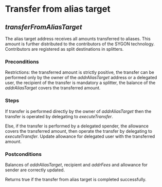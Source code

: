 # Transfer from alias target
## <i>transferFromAliasTarget</i>

The alias target address receives all amounts transferred to aliases. This amount is further distributed to the contributors of the SYGON technology. Contributors are registered as split destinations in splitters.

### Preconditions
Restrictions: the transferred amount is strictly positive, the transfer can be performed only by the owner of the <i>addrAliasTarget</i> address or a delegated user,
the recipient of the transfer is mandatory a splitter, the balance of the <i>addrAliasTarget</i> covers the transferred amount.

### Steps
If transfer is performed directly by the owner of <i>addrAliasTarget</i> then the transfer is operated by delegating to <i>executeTransfer</i>.

Else, if the transfer is performed by a delegated spender, the allowance covers the transferred amount, then operate the transfer by 
delegating to <i>executeTransfer</i>. Update allowance for delegated user with the transferred amount.

### Postconditions
Balances of <i>addrAliasTarget</i>, recipient and <i>addrFees</i> and allowance for sender are correctly updated.

Returns true if the transfer from alias target is completed successfully.
